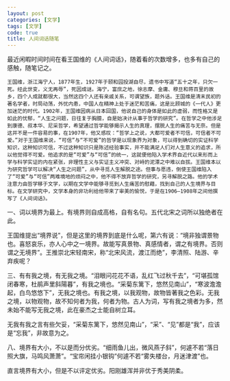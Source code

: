 ```yaml
---
layout: post
categories: [文学]
tags: [文学]
code: true
title: 人间词话随笔
---
```




​	最近闲暇时间时间在看王国维的《人间词话》，随着看的次数增多，也多有自己的感触，随笔记之。

 	王国维，浙江海宁人，1877年生，1927年于颐和园投湖自尽，遗书中写道“五十之年，只欠一死。经此世变，义无再辱”，死因成谜。海宁，富庶之地，徐志摩、金庸、穆旦和蒋百里的故乡，四个人成就都很大，当然这四个人还有亲戚关系，可谓望族，题外话。王国维是清末民初的著名学者，时局动荡，外忧内患，中国人在精神上处于迷茫和苦痛，这是比顾城的《一代人》更加迷茫的时代。1902年，王国维因病从日本回国，他说自己的身体是如此的虚弱，而性格又是如此的忧郁，“人生之问题，日往复于胸臆，自是始决计从事于哲学的研究”。在哲学之中他涉足到康德、叔本华、尼采哲学，希望通过哲学能够揭示人生的真理，摆脱人生的痛苦与无奈。但是这并不是一件容易的事，在1907年，他又感叹：“哲学上之说，大都可爱者不可信，可信者不可爱。”对于王国维来说，“可信”与“不可爱”的哲学是以现象界为对象，可以得到确切的实证科学知识，这种知识可信，不过这种知识只是陈述经验事实，并不能满足人们对人生意义的追求，所以他觉得不可爱。他追求的是“可爱”与“可信”的统一，这就便他陷入学术界自近代以来形而上学与科学实证的内在紧张，非理性主义与实证主义冲突、对峙的泥潭之中难以自拔。王国维本以为研究哲学可以解决“人生之问题”，从中寻觅人生解脱之途。但事与愿违，倒使王国维陷入了“可爱”与“可信”两难境地的烦闷之中，他不得不放弃哲学的研究，另寻解脱之路。他的学术注意力由哲学移于文学，以期在文学中能够寻觅到人生痛苦的慰藉，找到自己的人生境界与目标。在文学研究中，文学本身的非功利给他带来了审美的愉悦，于是在1906—1908年之间他撰写了《人间词话》。

​	一、词以境界为最上。有境界则自成高格，自有名句。五代北宋之词所以独绝者在此。

王国维提出“境界说”，但是这里的境界到底是什么呢，第六有说：“境非独谓景物也。喜怒哀乐，亦人心中之一境界。故能写真景物、真感情者，谓之有境界。否则谓之无境界”。王推崇北宋轻南宋，称“北宋风流，渡江而绝”，李清照、陆游、辛弃疾呢？

​	三、有有我之境，有无我之境。“泪眼问花花不语，乱红飞过秋千去”，“可堪孤馆闭春寒，杜鹃声里斜陽暮”，有我之境也。“采菊东篱下，悠然见南山”，“寒波澹澹起，白鸟悠悠下”，无我之境也。有我之境，以我观物，故物皆著我之色彩。无我之境，以物观物，故不知何者为我，何者为物。古人为词，写有我之境者为多，然未始不能写无我之境，此在豪杰之士能自树立耳。

无我有我之言有些欠妥，“采菊东篱下，悠然见南山”，“采”、“见”都是“我”，应该是“忘我”，非故意为之。

​	八、境界有大小，不以是而分优劣。“细雨鱼儿出，微风燕子斜”，何遽不若“落日照大旗，马鸣风萧萧”。“宝帘闲挂小银钩”何遽不若“雾失楼台，月迷津渡”也。

直言境界有大小，但是不以评定优劣。阳刚雄浑并非优于秀美阴柔。



​	